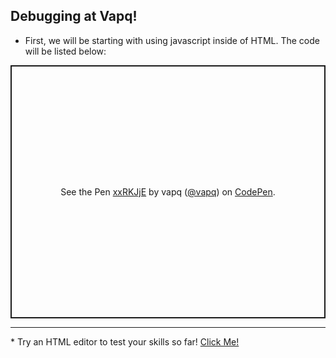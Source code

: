 ## Debugging at Vapq!
* First, we will be starting with using javascript inside of HTML. The code will be listed below:

<p class="codepen" data-height="405" data-theme-id="dark" data-default-tab="html,result" data-user="vapq" data-slug-hash="xxRKJjE" style="height: 405px; box-sizing: border-box; display: flex; align-items: center; justify-content: center; border: 2px solid; margin: 1em 0; padding: 1em;" data-pen-title="xxRKJjE">
  <span>See the Pen <a href="https://codepen.io/vapq/pen/xxRKJjE">
  xxRKJjE</a> by vapq (<a href="https://codepen.io/vapq">@vapq</a>)
  on <a href="https://codepen.io">CodePen</a>.</span>
</p>
<script async src="https://cpwebassets.codepen.io/assets/embed/ei.js"></script>

<hr />
* Try an HTML editor to test your skills so far!
<a href="http://vapq.cf/dev/editor">Click Me!</a> 
